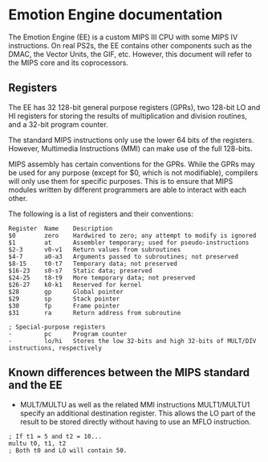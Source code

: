 # Emotion Engine documentation

The Emotion Engine (EE) is a custom MIPS III CPU with some MIPS IV instructions. On real PS2s, the EE contains other components such as the DMAC, the Vector Units, the GIF, etc. However, this document will refer to the MIPS core and its coprocessors.

## Registers
The EE has 32 128-bit general purpose registers (GPRs), two 128-bit LO and HI registers for storing the results of multiplication and division routines, and a 32-bit program counter.

The standard MIPS instructions only use the lower 64 bits of the registers. However, Multimedia Instructions (MMI) can make use of the full 128-bits.

MIPS assembly has certain conventions for the GPRs. While the GPRs may be used for any purpose (except for $0, which is not modifiable), compilers will only use them for specific purposes. This is to ensure that MIPS modules written by different programmers are able to interact with each other.

The following is a list of registers and their conventions:

```
Register  Name    Description
$0        zero    Hardwired to zero; any attempt to modify is ignored
$1        at      Assembler temporary; used for pseudo-instructions
$2-3      v0-v1   Return values from subroutines
$4-7      a0-a3   Arguments passed to subroutines; not preserved
$8-15     t0-t7   Temporary data; not preserved
$16-23    s0-s7   Static data; preserved
$24-25    t8-t9   More temporary data; not preserved
$26-27    k0-k1   Reserved for kernel
$28       gp      Global pointer
$29       sp      Stack pointer
$30       fp      Frame pointer
$31       ra      Return address from subroutine

; Special-purpose registers
-         pc      Program counter
-         lo/hi   Stores the low 32-bits and high 32-bits of MULT/DIV instructions, respectively
```

## Known differences between the MIPS standard and the EE

* MULT/MULTU as well as the related MMI instructions MULT1/MULTU1 specify an additional destination register. This allows the LO part of the result to be stored directly without having to use an MFLO instruction.

```
; If t1 = 5 and t2 = 10...
multu t0, t1, t2
; Both t0 and LO will contain 50.
```
